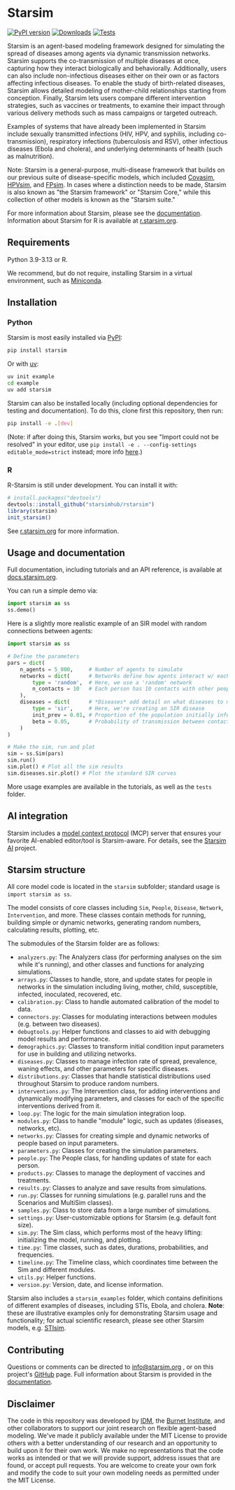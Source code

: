 # Starsim

[![PyPI version](https://badgen.net/pypi/v/starsim/?color=blue)](https://pypi.org/project/starsim)
[![Downloads](https://static.pepy.tech/personalized-badge/starsim?period=total&units=international_system&left_color=grey&right_color=blue&left_text=Downloads)](https://pepy.tech/project/starsim)
[![Tests](https://github.com/starsimhub/starsim/actions/workflows/tests.yaml/badge.svg?branch=main)](https://github.com/starsimhub/starsim/actions/workflows/tests.yaml)

Starsim is an agent-based modeling framework designed for simulating the spread of diseases among agents via dynamic transmission networks. Starsim supports the co-transmission of multiple diseases at once, capturing how they interact biologically and behaviorally. Additionally, users can also include non-infectious diseases either on their own or as factors affecting infectious diseases. To enable the study of birth-related diseases, Starsim allows detailed modeling of mother-child relationships starting from conception. Finally, Starsim lets users compare different intervention strategies, such as vaccines or treatments, to examine their impact through various delivery methods such as mass campaigns or targeted outreach.

Examples of systems that have already been implemented in Starsim include sexually transmitted infections (HIV, HPV, and syphilis, including co-transmission), respiratory infections (tuberculosis and RSV), other infectious diseases (Ebola and cholera), and underlying determinants of health (such as malnutrition).

Note: Starsim is a general-purpose, multi-disease framework that builds on our previous suite of disease-specific models, which included [Covasim](https://covasim.org), [HPVsim](https://hpvsim.org), and [FPsim](https://fpsim.org). In cases where a distinction needs to be made, Starsim is also known as "the Starsim framework" or "Starsim Core," while this collection of other models is known as the "Starsim suite."

For more information about Starsim, please see the [documentation](https://docs.starsim.org). Information about Starsim for R is available at [r.starsim.org](https://r.starsim.org).


## Requirements

Python 3.9-3.13 or R.

We recommend, but do not require, installing Starsim in a virtual environment, such as [Miniconda](https://docs.anaconda.com/miniconda/).


## Installation

### Python

Starsim is most easily installed via [PyPI](https://pypi.org):
```sh
pip install starsim
```

Or with [uv](https://github.com/astral-sh/uv):
```sh
uv init example
cd example
uv add starsim
```

Starsim can also be installed locally (including optional dependencies for testing and documentation). To do this, clone first this repository, then run:
```sh
pip install -e .[dev]
```

(Note: if after doing this, Starsim works, but you see "Import could not be resolved" in your editor, use `pip install -e . --config-settings editable_mode=strict` instead; more info [here](https://docs.basedpyright.com/v1.29.2/usage/import-resolution/#editable-installs).)


### R

R-Starsim is still under development. You can install it with:

```R
# install.packages("devtools")
devtools::install_github("starsimhub/rstarsim")
library(starsim)
init_starsim()
````

See [r.starsim.org](https://r.starsim.org) for more information.

## Usage and documentation

Full documentation, including tutorials and an API reference, is available at [docs.starsim.org](https://docs.starsim.org).

You can run a simple demo via:

```py
import starsim as ss
ss.demo()
```

Here is a slightly more realistic example of an SIR model with random connections between agents:

```py
import starsim as ss

# Define the parameters
pars = dict(
    n_agents = 5_000,     # Number of agents to simulate
    networks = dict(      # Networks define how agents interact w/ each other
        type = 'random',  # Here, we use a 'random' network
        n_contacts = 10   # Each person has 10 contacts with other people  
    ),
    diseases = dict(      # *Diseases* add detail on what diseases to model
        type = 'sir',     # Here, we're creating an SIR disease
        init_prev = 0.01, # Proportion of the population initially infected
        beta = 0.05,      # Probability of transmission between contacts
    )
)

# Make the sim, run and plot
sim = ss.Sim(pars)
sim.run()
sim.plot() # Plot all the sim results
sim.diseases.sir.plot() # Plot the standard SIR curves
```

More usage examples are available in the tutorials, as well as the `tests` folder.

## AI integration

Starsim includes a [model context protocol](https://en.wikipedia.org/wiki/Model_Context_Protocol) (MCP) server that ensures your favorite AI-enabled editor/tool is Starsim-aware. For details, see the [Starsim AI](https://github.com/starsimhub/starsim_ai) project.


## Starsim structure

All core model code is located in the `starsim` subfolder; standard usage is `import starsim as ss`.

The model consists of core classes including `Sim`, `People`, `Disease`, `Network`, `Intervention`, and more. These classes contain methods for running, building simple or dynamic networks, generating random numbers, calculating results, plotting, etc.

The submodules of the Starsim folder are as follows:

- `analyzers.py`: The Analyzers class (for performing analyses on the sim while it's running), and other classes and functions for analyzing simulations.
- `arrays.py`: Classes to handle, store, and update states for people in networks in the simulation including living, mother, child, susceptible, infected, inoculated, recovered, etc.
- `calibration.py`: Class to handle automated calibration of the model to data.
- `connectors.py`: Classes for modulating interactions between modules (e.g. between two diseases).
- `debugtools.py`: Helper functions and classes to aid with debugging model results and performance.
- `demographics.py`: Classes to transform initial condition input parameters for use in building and utilizing networks.
- `diseases.py`: Classes to manage infection rate of spread, prevalence, waning effects, and other parameters for specific diseases.
- `distributions.py`: Classes that handle statistical distributions used throughout Starsim to produce random numbers.
- `interventions.py`: The Intervention class, for adding interventions and dynamically modifying parameters, and classes for each of the specific interventions derived from it. 
- `loop.py`: The logic for the main simulation integration loop.
- `modules.py`: Class to handle "module" logic, such as updates (diseases, networks, etc). 
- `networks.py`: Classes for creating simple and dynamic networks of people based on input parameters.
- `parameters.py`: Classes for creating the simulation parameters.
- `people.py`: The People class, for handling updates of state for each person.
- `products.py`: Classes to manage the deployment of vaccines and treatments.
- `results.py`: Classes to analyze and save results from simulations.
- `run.py`: Classes for running simulations (e.g. parallel runs and the Scenarios and MultiSim classes).
- `samples.py`: Class to store data from a large number of simulations.
- `settings.py`: User-customizable options for Starsim (e.g. default font size).
- `sim.py`: The Sim class, which performs most of the heavy lifting: initializing the model, running, and plotting.
- `time.py`: Time classes, such as dates, durations, probabilities, and frequencies.
- `timeline.py`: The Timeline class, which coordinates time between the Sim and different modules.
- `utils.py`: Helper functions.
- `version.py`: Version, date, and license information.

Starsim also includes a `starsim_examples` folder, which contains definitions of different examples of diseases, including STIs, Ebola, and cholera. **Note**: these are illustrative examples only for demonstrating Starsim usage and functionality; for actual scientific research, please see other Starsim models, e.g. [STIsim](https://stisim.org).

## Contributing

Questions or comments can be directed to [info@starsim.org](mailto:info@starsim.org) , or on this project's [GitHub](https://github.com/starsimhub/starsim) page. Full information about Starsim is provided in the [documentation](https://docs.starsim.org).

## Disclaimer

The code in this repository was developed by [IDM](https://idmod.org), the [Burnet Institute](https://burnet.edu.au), and other collaborators to support our joint research on flexible agent-based modeling. We've made it publicly available under the MIT License to provide others with a better understanding of our research and an opportunity to build upon it for their own work. We make no representations that the code works as intended or that we will provide support, address issues that are found, or accept pull requests. You are welcome to create your own fork and modify the code to suit your own modeling needs as permitted under the MIT License.
